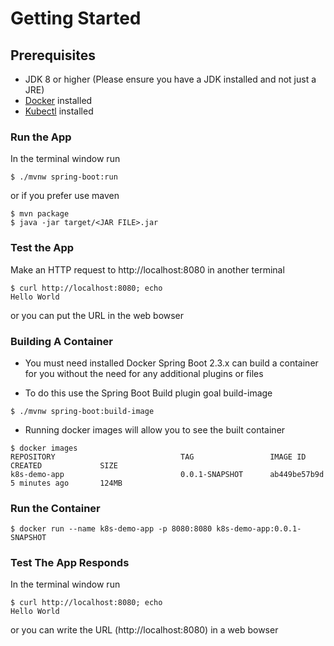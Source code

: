 # Getting Started

## Prerequisites
* JDK 8 or higher (Please ensure you have a JDK installed and not just a JRE)
* [Docker](https://docs.docker.com/install/) installed
* [Kubectl](https://kubernetes.io/docs/tasks/tools/install-kubectl/) installed

### Run the App
In the terminal window run

```
$ ./mvnw spring-boot:run
```

or if you prefer use maven 
```
$ mvn package
$ java -jar target/<JAR FILE>.jar
```


### Test the App
Make an HTTP request to http://localhost:8080 in another terminal 
```
$ curl http://localhost:8080; echo
Hello World
```

or you can put the URL in the web bowser

### Building A Container
* You must need installed Docker
Spring Boot 2.3.x can build a container for you without the need for any additional plugins or files

* To do this use the Spring Boot Build plugin goal build-image
```
$ ./mvnw spring-boot:build-image
```

* Running docker images will allow you to see the built container
```
$ docker images
REPOSITORY                            TAG                 IMAGE ID            CREATED             SIZE
k8s-demo-app                          0.0.1-SNAPSHOT      ab449be57b9d        5 minutes ago       124MB
```

### Run the Container
```
$ docker run --name k8s-demo-app -p 8080:8080 k8s-demo-app:0.0.1-SNAPSHOT
```


### Test The App Responds
In the terminal window run
```
$ curl http://localhost:8080; echo
Hello World
```
or you can write the URL (http://localhost:8080) in a web bowser





